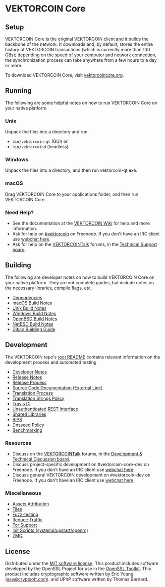 VEKTORCOIN Core
=============

Setup
---------------------
VEKTORCOIN Core is the original VEKTORCOIN client and it builds the backbone of the network. It downloads and, by default, stores the entire history of VEKTORCOIN transactions (which is currently more than 100 GBs); depending on the speed of your computer and network connection, the synchronization process can take anywhere from a few hours to a day or more.

To download VEKTORCOIN Core, visit [vektorcoincore.org](https://vektorcoincore.org/en/releases/).

Running
---------------------
The following are some helpful notes on how to run VEKTORCOIN Core on your native platform.

### Unix

Unpack the files into a directory and run:

- `bin/vektorcoin-qt` (GUI) or
- `bin/vektorcoind` (headless)

### Windows

Unpack the files into a directory, and then run vektorcoin-qt.exe.

### macOS

Drag VEKTORCOIN Core to your applications folder, and then run VEKTORCOIN Core.

### Need Help?

* See the documentation at the [VEKTORCOIN Wiki](https://en.vektorcoin.it/wiki/Main_Page)
for help and more information.
* Ask for help on [#vektorcoin](http://webchat.freenode.net?channels=vektorcoin) on Freenode. If you don't have an IRC client use [webchat here](http://webchat.freenode.net?channels=vektorcoin).
* Ask for help on the [VEKTORCOINTalk](https://vektorcointalk.org/) forums, in the [Technical Support board](https://vektorcointalk.org/index.php?board=4.0).

Building
---------------------
The following are developer notes on how to build VEKTORCOIN Core on your native platform. They are not complete guides, but include notes on the necessary libraries, compile flags, etc.

- [Dependencies](dependencies.md)
- [macOS Build Notes](build-osx.md)
- [Unix Build Notes](build-unix.md)
- [Windows Build Notes](build-windows.md)
- [OpenBSD Build Notes](build-openbsd.md)
- [NetBSD Build Notes](build-netbsd.md)
- [Gitian Building Guide](gitian-building.md)

Development
---------------------
The VEKTORCOIN repo's [root README](/README.md) contains relevant information on the development process and automated testing.

- [Developer Notes](developer-notes.md)
- [Release Notes](release-notes.md)
- [Release Process](release-process.md)
- [Source Code Documentation (External Link)](https://dev.visucore.com/vektorcoin/doxygen/)
- [Translation Process](translation_process.md)
- [Translation Strings Policy](translation_strings_policy.md)
- [Travis CI](travis-ci.md)
- [Unauthenticated REST Interface](REST-interface.md)
- [Shared Libraries](shared-libraries.md)
- [BIPS](bips.md)
- [Dnsseed Policy](dnsseed-policy.md)
- [Benchmarking](benchmarking.md)

### Resources
* Discuss on the [VEKTORCOINTalk](https://vektorcointalk.org/) forums, in the [Development & Technical Discussion board](https://vektorcointalk.org/index.php?board=6.0).
* Discuss project-specific development on #vektorcoin-core-dev on Freenode. If you don't have an IRC client use [webchat here](http://webchat.freenode.net/?channels=vektorcoin-core-dev).
* Discuss general VEKTORCOIN development on #vektorcoin-dev on Freenode. If you don't have an IRC client use [webchat here](http://webchat.freenode.net/?channels=vektorcoin-dev).

### Miscellaneous
- [Assets Attribution](assets-attribution.md)
- [Files](files.md)
- [Fuzz-testing](fuzzing.md)
- [Reduce Traffic](reduce-traffic.md)
- [Tor Support](tor.md)
- [Init Scripts (systemd/upstart/openrc)](init.md)
- [ZMQ](zmq.md)

License
---------------------
Distributed under the [MIT software license](/COPYING).
This product includes software developed by the OpenSSL Project for use in the [OpenSSL Toolkit](https://www.openssl.org/). This product includes
cryptographic software written by Eric Young ([eay@cryptsoft.com](mailto:eay@cryptsoft.com)), and UPnP software written by Thomas Bernard.
